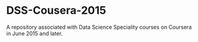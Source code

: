 # DSS-Cousera-2015
A repository associated with Data Science Speciality courses on Coursera in June 2015 and later.
